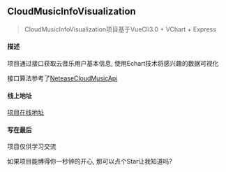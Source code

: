 ## CloudMusicInfoVisualization

> CloudMusicInfoVisualization项目基于VueCli3.0 + VChart + Express

#### 描述

项目通过接口获取云音乐用户基本信息, 使用Echart技术将感兴趣的数据可视化

接口算法参考了[NeteaseCloudMusicApi](https://github.com/Binaryify/NeteaseCloudMusicApi)

#### 线上地址

[项目在线地址](http://cloudmusic.ruofee.cn)

#### 写在最后

项目仅供学习交流

如果项目能博得你一秒钟的开心, 那可以点个Star让我知道吗?